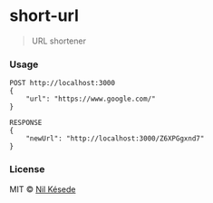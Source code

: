 # short-url
> URL shortener

### Usage
```
POST http://localhost:3000
{
    "url": "https://www.google.com/"
}

RESPONSE
{
    "newUrl": "http://localhost:3000/Z6XPGgxnd7"
}
```

### License
MIT &copy; [Nil Késede](https://nilkesede.mit-license.org/)
